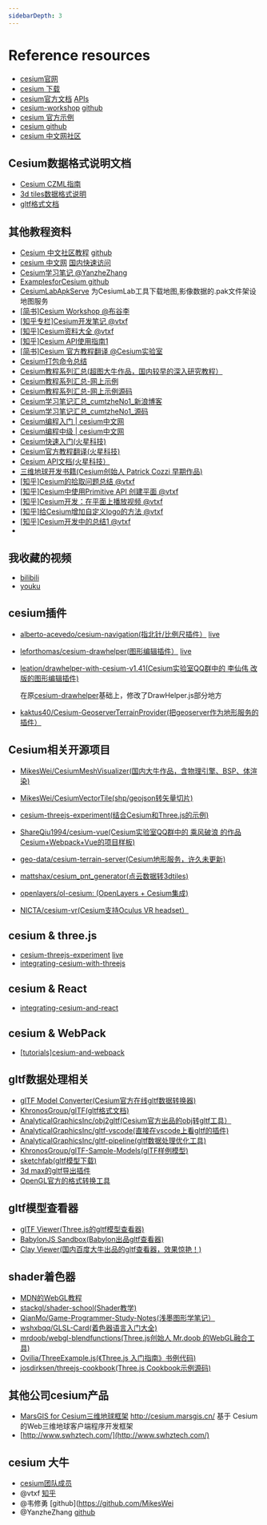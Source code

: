 ```yaml
---
sidebarDepth: 3
---
```


# Reference resources

- [cesium官网](https://cesium.com/)
- [cesium 下载](https://cesium.com/downloads/)
- [cesium官方文档](https://cesium.com/docs/) [APIs](https://cesium.com/docs/cesiumjs-ref-doc/)
- [cesium-workshop](https://cesium.com/docs/tutorials/cesium-workshop/) [github](https://github.com/AnalyticalGraphicsInc/cesium-workshop)
- [cesium 官方示例](https://sandcastle.cesium.com/)
- [cesium github](https://github.com/AnalyticalGraphicsInc/cesium)
- [cesium 中文网社区](http://cesiumcn.org/)

## Cesium数据格式说明文档

- [Cesium CZML指南](https://link.zhihu.com/?target=https%3A//github.com/AnalyticalGraphicsInc/czml-writer/wiki/CZML-Guide)
- [3d tiles数据格式说明](https://link.zhihu.com/?target=https%3A//github.com/AnalyticalGraphicsInc/3d-tiles)
- [gltf格式文档](https://link.zhihu.com/?target=https%3A//github.com/KhronosGroup/glTF)



## 其他教程资料

- [Cesium 中文社区教程](http://cesiumcn.org/guide/index.html) [github](https://github.com/hujiulin/CesiumJS-tutorial)
- [cesium 中文网](http://cesium.xin/) [国内快速访问](http://cesium.coinidea.com/)
- [Cesium学习笔记 @YanzheZhang](https://github.com/YanzheZhang/Cesium.HPUZYZ.Demo)
- [ExamplesforCesium github](https://github.com/pasu/ExamplesforCesium)
- [CesiumLabApkServe](https://github.com/weshmily/CesiumLabApkServe) 为CesiumLab工具下载地图,影像数据的.pak文件架设地图服务
- [[简书]Cesium Workshop @布谷李](https://www.jianshu.com/p/f66caf4cb43f)
- [[知乎专栏]Cesium开发笔记 @vtxf](https://zhuanlan.zhihu.com/Cesium2)
- [[知乎]Cesium资料大全 @vtxf](https://zhuanlan.zhihu.com/p/34217817)
- [[知乎]Cesium API使用指南1](https://zhuanlan.zhihu.com/p/80904975)
- [[简书]Cesium 官方教程翻译 @Cesium实验室](https://www.jianshu.com/p/31c3b55a21eb)
- [Cesium打包命令总结](https://zhuanlan.zhihu.com/p/47588567)
- [Cesium教程系列汇总(超图大牛作品，国内较早的深入研究教程）](https://link.zhihu.com/?target=http%3A//www.cnblogs.com/fuckgiser/p/5706842.html)
- [Cesium教程系列汇总-网上示例](https://link.zhihu.com/?target=https%3A//pasu.github.io/ExamplesforCesium/examples/examples.html%23Primer)
- [Cesium教程系列汇总-网上示例源码](https://link.zhihu.com/?target=https%3A//github.com/pasu/ExamplesforCesium)
- [Cesium学习笔记汇总_cumtzheNo1_新浪博客](https://link.zhihu.com/?target=http%3A//blog.sina.com.cn/s/blog_15e866bbe0102xu2f.html)
- [Cesium学习笔记汇总_cumtzheNo1_源码](https://link.zhihu.com/?target=https%3A//github.com/YanzheZhang/Cesium.HPUZYZ.Demo)
- [Cesium编程入门 | cesium中文网](https://link.zhihu.com/?target=http%3A//cesium.xin/wordpress/archives/category/cesium%e7%bc%96%e7%a8%8b%e5%85%a5%e9%97%a8)
- [Cesium编程中级 | cesium中文网](https://link.zhihu.com/?target=http%3A//cesium.xin/wordpress/archives/category/cesium%e7%bc%96%e7%a8%8b%e4%b8%ad%e7%ba%a7)
- [Cesium快速入门(火星科技)](https://link.zhihu.com/?target=http%3A//cesium.marsgis.cn/docs/go.html%3Fid%3D11)
- [Cesium官方教程翻译(火星科技)](https://link.zhihu.com/?target=http%3A//cesium.marsgis.cn/docs/go.html%3Fid%3D12)
- [Cesium API文档(火星科技）](https://link.zhihu.com/?target=http%3A//cesium.marsgis.cn/docs/go.html%3Fid%3D13)
- [三维地球开发书籍(Cesium创始人 Patrick Cozzi 早期作品)](https://link.zhihu.com/?target=http%3A//www.virtualglobebook.com/)
- [[知乎]Cesium的拾取问题总结 @vtxf](https://zhuanlan.zhihu.com/p/44767866)
- [[知乎]Cesium中使用Primitive API 创建平面 @vtxf](https://zhuanlan.zhihu.com/p/41862338)
- [[知乎]Cesium开发：在平面上播放视频 @vtxf](https://zhuanlan.zhihu.com/p/41862445)
- [[知乎]给Cesium增加自定义logo的方法 @vtxf](https://zhuanlan.zhihu.com/p/41794192)
- [[知乎]Cesium开发中的总结1 @vtxf](https://zhuanlan.zhihu.com/p/33572024)
- 

## 我收藏的视频

- [bilibili](https://space.bilibili.com/361037941/favlist?fid=762485841&ftype=create)
- [youku](http://list.youku.com/albumlist/show/id_52316024.html)

## cesium插件

- [alberto-acevedo/cesium-navigation(指北针/比例尺插件）](https://link.zhihu.com/?target=https%3A//github.com/alberto-acevedo/cesium-navigation) [live](http://larcius.github.io/cesium-navigation/)

- [leforthomas/cesium-drawhelper(图形编辑插件）](https://github.com/leforthomas/cesium-drawhelper) [live](http://pad.geocento.com/DrawHelper/)

- [leation/drawhelper-with-cesium-v1.41(Cesium实验室QQ群中的 李仙伟 改版的图形编辑插件)](https://link.zhihu.com/?target=https%3A//github.com/leation/drawhelper-with-cesium-v1.41)

  在原[cesium-drawhelper](https://github.com/leforthomas/cesium-drawhelper)基础上，修改了DrawHelper.js部分地方
  
- [kaktus40/Cesium-GeoserverTerrainProvider(把geoserver作为地形服务的插件）](https://link.zhihu.com/?target=https%3A//github.com/kaktus40/Cesium-GeoserverTerrainProvider)

## Cesium相关开源项目

- [MikesWei/CesiumMeshVisualizer(国内大牛作品，含物理引擎、BSP、体渲染)](https://link.zhihu.com/?target=https%3A//github.com/MikesWei/CesiumMeshVisualizer)

- [MikesWei/CesiumVectorTile(shp/geojson转矢量切片)](https://link.zhihu.com/?target=https%3A//github.com/MikesWei/CesiumVectorTile)

- [cesium-threejs-experiment(结合Cesium和Three.js的示例)](https://link.zhihu.com/?target=https%3A//github.com/AnalyticalGraphicsInc/cesium-threejs-experiment)

- [ShareQiu1994/cesium-vue(Cesium实验室QQ群中的 乘风破浪 的作品 Cesium+Webpack+Vue的项目样板)](https://link.zhihu.com/?target=https%3A//github.com/ShareQiu1994/cesium-vue)

- [geo-data/cesium-terrain-server(Cesium地形服务，许久未更新)](https://link.zhihu.com/?target=https%3A//github.com/geo-data/cesium-terrain-server)

- [mattshax/cesium_pnt_generator(点云数据转3dtiles)](https://link.zhihu.com/?target=https%3A//github.com/mattshax/cesium_pnt_generator)

- [openlayers/ol-cesium: (OpenLayers + Cesium集成)](https://link.zhihu.com/?target=https%3A//github.com/openlayers/ol-cesium)

- [NICTA/cesium-vr(Cesium支持Oculus VR headset）](https://link.zhihu.com/?target=https%3A//github.com/NICTA/cesium-vr)

## cesium & three.js

- [cesium-threejs-experiment](https://github.com/AnalyticalGraphicsInc/cesium-threejs-experiment) [live](https://analyticalgraphicsinc.github.io/cesium-threejs-experiment/public/)
- [integrating-cesium-with-threejs](https://cesium.com/blog/2017/10/23/integrating-cesium-with-threejs/)

## cesium & React

- [integrating-cesium-and-react](https://cesium.com/blog/2018/03/05/integrating-cesium-and-react/)

## cesium & WebPack

- [[tutorials]cesium-and-webpack](https://cesium.com/docs/tutorials/cesium-and-webpack/)

## gltf数据处理相关

- [glTF Model Converter(Cesium官方在线gltf数据转换器)](https://link.zhihu.com/?target=http%3A//52.4.31.236/convertmodel.html)
- [KhronosGroup/glTF(gltf格式文档)](https://link.zhihu.com/?target=https%3A//github.com/KhronosGroup/glTF)
- [AnalyticalGraphicsInc/obj2gltf(Cesium官方出品的obj转gltf工具）](https://link.zhihu.com/?target=https%3A//github.com/AnalyticalGraphicsInc/obj2gltf)
- [AnalyticalGraphicsInc/gltf-vscode(直接在vscode上看gltf的插件)](https://link.zhihu.com/?target=https%3A//github.com/AnalyticalGraphicsInc/gltf-vscode)
- [AnalyticalGraphicsInc/gltf-pipeline(gltf数据处理优化工具)](https://link.zhihu.com/?target=https%3A//github.com/AnalyticalGraphicsInc/gltf-pipeline)
- [KhronosGroup/glTF-Sample-Models(glTF样例模型)](https://link.zhihu.com/?target=https%3A//github.com/KhronosGroup/glTF-Sample-Models)
- [sketchfab(gltf模型下载)](https://link.zhihu.com/?target=https%3A//sketchfab.com/)
- [3d max的gltf导出插件](https://link.zhihu.com/?target=https%3A//doc.babylonjs.com/resources/3dsmax_to_gltf)
- [OpenGL官方的格式转换工具](https://link.zhihu.com/?target=https%3A//github.com/KhronosGroup/COLLADA2GLTF/)

## gltf模型查看器

- [glTF Viewer(Three.js的gltf模型查看器)](https://link.zhihu.com/?target=https%3A//gltf-viewer.donmccurdy.com/)
- [BabylonJS Sandbox(Babylon出品gltf查看器)](https://link.zhihu.com/?target=http%3A//sandbox.babylonjs.com/)
- [Clay Viewer(国内百度大牛出品的gltf查看器，效果惊艳！)](https://link.zhihu.com/?target=https%3A//pissang.github.io/clay-viewer/editor/)

## shader着色器

- [MDN的WebGL教程](https://link.zhihu.com/?target=https%3A//developer.mozilla.org/zh-CN/docs/Web/API/WebGL_API/Tutorial/Getting_started_with_WebGL)
- [stackgl/shader-school(Shader教学)](https://link.zhihu.com/?target=https%3A//github.com/stackgl/shader-school)
- [QianMo/Game-Programmer-Study-Notes(浅墨图形学笔记）](https://link.zhihu.com/?target=https%3A//github.com/QianMo/Game-Programmer-Study-Notes)
- [wshxbqq/GLSL-Card(着色器语言入门大全)](https://link.zhihu.com/?target=https%3A//github.com/wshxbqq/GLSL-Card)
- [mrdoob/webgl-blendfunctions(Three.js创始人 Mr.doob 的WebGL融合工具)](https://link.zhihu.com/?target=https%3A//github.com/mrdoob/webgl-blendfunctions)
- [Ovilia/ThreeExample.js(《Three.js 入门指南》书例代码)](https://link.zhihu.com/?target=https%3A//github.com/Ovilia/ThreeExample.js)
- [josdirksen/threejs-cookbook(Three.js Cookbook示例源码)](https://link.zhihu.com/?target=https%3A//github.com/josdirksen/threejs-cookbook)

## 其他公司cesium产品

- [MarsGIS for Cesium三维地球框架](http://cesium.marsgis.cn/) http://cesium.marsgis.cn/
  基于 Cesium 的Web三维地球客户端程序开发框架
- [http://www.swhztech.com/](http://www.swhztech.com/)

## cesium 大牛

- [cesium团队成员](https://cesium.com/team/)
- @vtxf [知乎](https://www.zhihu.com/people/vtxf/activities)
- @韦修勇 [github](https://github.com/MikesWei
- @YanzheZhang [github](https://github.com/YanzheZhang)